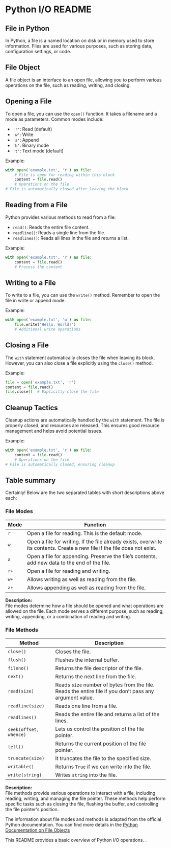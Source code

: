 # Python I/O README

## File in Python

In Python, a file is a named location on disk or in memory used to store information. Files are used for various purposes, such as storing data, configuration settings, or code.

## File Object

A file object is an interface to an open file, allowing you to perform various operations on the file, such as reading, writing, and closing.

## Opening a File

To open a file, you can use the `open()` function. It takes a filename and a mode as parameters. Common modes include:

- `'r'`: Read (default)
- `'w'`: Write
- `'a'`: Append
- `'b'`: Binary mode
- `'t'`: Text mode (default)

Example:

```python
with open('example.txt', 'r') as file:
    # File is open for reading within this block
    content = file.read()
    # Operations on the file
# File is automatically closed after leaving the block
```

## Reading from a File

Python provides various methods to read from a file:

- `read()`: Reads the entire file content.
- `readline()`: Reads a single line from the file.
- `readlines()`: Reads all lines in the file and returns a list.

Example:

```python
with open('example.txt', 'r') as file:
    content = file.read()
    # Process the content
```

## Writing to a File

To write to a file, you can use the `write()` method. Remember to open the file in write or append mode.

Example:

```python
with open('example.txt', 'w') as file:
    file.write("Hello, World!")
    # Additional write operations
```

## Closing a File

The `with` statement automatically closes the file when leaving its block. However, you can also close a file explicitly using the `close()` method.

Example:

```python
file = open('example.txt', 'r')
content = file.read()
file.close()  # Explicitly close the file
```

## Cleanup Tactics

Cleanup actions are automatically handled by the `with` statement. The file is properly closed, and resources are released. This ensures good resource management and helps avoid potential issues.

Example:

```python
with open('example.txt', 'r') as file:
    content = file.read()
    # Operations on the file
# File is automatically closed, ensuring cleanup
```
## Table summary
Certainly! Below are the two separated tables with short descriptions above each:

### File Modes

| Mode | Function |
|------|----------|
| `r`  | Open a file for reading. This is the default mode. |
| `w`  | Open a file for writing. If the file already exists, overwrite its contents. Create a new file if the file does not exist. |
| `a`  | Open a file for appending. Preserve the file’s contents, add new data to the end of the file. |
| `r+` | Open a file for reading and writing. |
| `w+` | Allows writing as well as reading from the file. |
| `a+` | Allows appending as well as reading from the file. |

**Description:**  
File modes determine how a file should be opened and what operations are allowed on the file. Each mode serves a different purpose, such as reading, writing, appending, or a combination of reading and writing.

### File Methods

| Method      | Description |
|-------------|-------------|
| `close()`   | Closes the file. |
| `flush()`   | Flushes the internal buffer. |
| `fileno()`  | Returns the file descriptor of the file. |
| `next()`    | Returns the next line from the file. |
| `read(size)`| Reads `size` number of bytes from the file. Reads the entire file if you don’t pass any argument value. |
| `readline(size)` | Reads one line from a file. |
| `readlines()`| Reads the entire file and returns a list of the lines. |
| `seek(offset, whence)` | Lets us control the position of the file pointer. |
| `tell()`    | Returns the current position of the file pointer. |
| `truncate(size)` | It truncates the file to the specified size. |
| `writable()` | Returns `True` if we can write into the file. |
| `write(string)` | Writes `string` into the file. |

**Description:**  
File methods provide various operations to interact with a file, including reading, writing, and managing the file pointer. These methods help perform specific tasks such as closing the file, flushing the buffer, and controlling the file pointer's position.


The information about file modes and methods is adapted from the official Python documentation. You can find more details in the [Python Documentation on File Objects](https://techvidvan.com/tutorials/python-file-read-write/)

This README provides a basic overview of Python I/O operations. .
